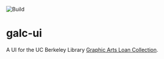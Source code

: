 ![Build](https://github.com/BerkeleyLibrary/galc-ui/actions/workflows/build.yml/badge.svg)

# galc-ui

A UI for the UC Berkeley Library [Graphic Arts Loan Collection](https://galc.lib.berkeley.edu/).
